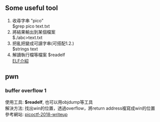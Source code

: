 ## Some useful tool
1. 收尋字串 "pico"  
  $grep pico text.txt
2. 將結果輸出到某個檔案  
  $./abc>text.txt
3. 把亂把變成可讀字串(可搭配1.2.)  
  $strings text  
4. 解讀執行檔等檔案
  $readelf  
  [ELF介紹](./Knowledges/ELF.md)  

## pwn
### buffer overflow 1
使用工具: <b>$readelf</b>, 也可以用objdump等工具  
解決方法: 找出win的位置，透過overflow，將return address複寫成win的位置  
參考網站: [picoctf-2018-writeup](https://github.com/PlatyPew/picoctf-2018-writeup/tree/master/Binary%20Exploitation/buffer%20overflow%201)  
